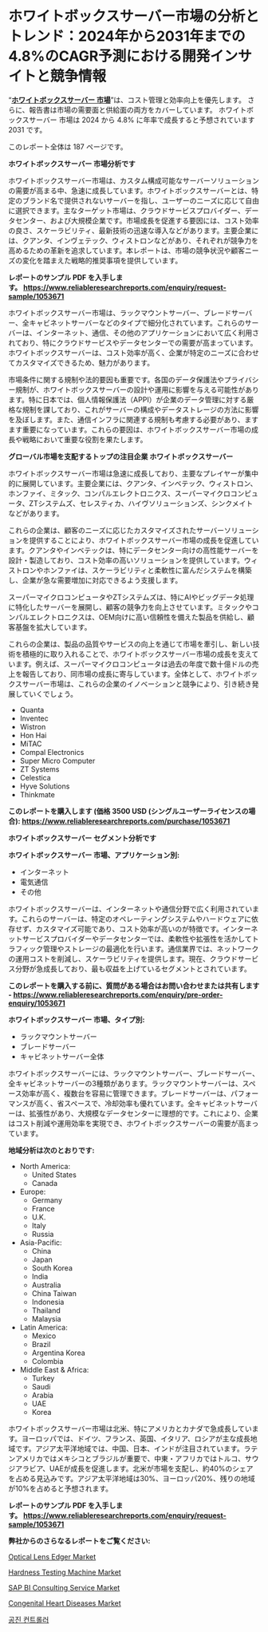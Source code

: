 <p><h1>ホワイトボックスサーバー市場の分析とトレンド：2024年から2031年までの4.8%のCAGR予測における開発インサイトと競争情報</h1></p><p>&ldquo;<strong><a href="https://www.reliableresearchreports.com/white-box-servers-r1053671?utm_campaign=107&utm_medium=9&utm_source=Github&utm_content=ia&utm_term=28112024&utm_id=white-box-servers">ホワイトボックスサーバー 市場</a></strong>&rdquo;は、コスト管理と効率向上を優先します。 さらに、報告書は市場の需要面と供給面の両方をカバーしています。 ホワイトボックスサーバー 市場は 2024 から 4.8% に年率で成長すると予想されています2031 です。</p>
<p>このレポート全体は 187 ページです。</p>
<p><strong>ホワイトボックスサーバー 市場分析です</strong></p>
<p><p>ホワイトボックスサーバー市場は、カスタム構成可能なサーバーソリューションの需要が高まる中、急速に成長しています。ホワイトボックスサーバーとは、特定のブランド名で提供されないサーバーを指し、ユーザーのニーズに応じて自由に選択できます。主なターゲット市場は、クラウドサービスプロバイダー、データセンター、および大規模企業です。市場成長を促進する要因には、コスト効率の良さ、スケーラビリティ、最新技術の迅速な導入などがあります。主要企業には、クアンタ、インヴェテック、ウィストロンなどがあり、それぞれが競争力を高めるための革新を追求しています。本レポートは、市場の競争状況や顧客ニーズの変化を踏まえた戦略的推奨事項を提供しています。</p></p>
<p><strong>レポートのサンプル PDF を入手します。&nbsp;<a href="https://www.reliableresearchreports.com/enquiry/request-sample/1053671?utm_campaign=107&utm_medium=9&utm_source=Github&utm_content=ia&utm_term=28112024&utm_id=white-box-servers">https://www.reliableresearchreports.com/enquiry/request-sample/1053671</a></strong></p>
<p><p>ホワイトボックスサーバー市場は、ラックマウントサーバー、ブレードサーバー、全キャビネットサーバーなどのタイプで細分化されています。これらのサーバーは、インターネット、通信、その他のアプリケーションにおいて広く利用されており、特にクラウドサービスやデータセンターでの需要が高まっています。ホワイトボックスサーバーは、コスト効率が高く、企業が特定のニーズに合わせてカスタマイズできるため、魅力があります。</p><p>市場条件に関する規制や法的要因も重要です。各国のデータ保護法やプライバシー規制が、ホワイトボックスサーバーの設計や運用に影響を与える可能性があります。特に日本では、個人情報保護法（APPI）が企業のデータ管理に対する厳格な規制を課しており、これがサーバーの構成やデータストレージの方法に影響を及ぼします。また、通信インフラに関連する規制も考慮する必要があり、ますます重要になっています。これらの要因は、ホワイトボックスサーバー市場の成長や戦略において重要な役割を果たします。</p></p>
<p><strong>グローバル市場を支配するトップの注目企業 ホワイトボックスサーバー</strong></p>
<p><p>ホワイトボックスサーバー市場は急速に成長しており、主要なプレイヤーが集中的に展開しています。主要企業には、クアンタ、インベテック、ウィストロン、ホンファイ、ミタック、コンパルエレクトロニクス、スーパーマイクロコンピュータ、ZTシステムズ、セレスティカ、ハイヴソリューションズ、シンクメイトなどがあります。</p><p>これらの企業は、顧客のニーズに応じたカスタマイズされたサーバーソリューションを提供することにより、ホワイトボックスサーバー市場の成長を促進しています。クアンタやインベテックは、特にデータセンター向けの高性能サーバーを設計・製造しており、コスト効率の高いソリューションを提供しています。ウィストロンやホンファイは、スケーラビリティと柔軟性に富んだシステムを構築し、企業が急な需要増加に対応できるよう支援します。</p><p>スーパーマイクロコンピュータやZTシステムズは、特にAIやビッグデータ処理に特化したサーバーを展開し、顧客の競争力を向上させています。ミタックやコンパルエレクトロニクスは、OEM向けに高い信頼性を備えた製品を供給し、顧客基盤を拡大しています。</p><p>これらの企業は、製品の品質やサービスの向上を通じて市場を牽引し、新しい技術を積極的に取り入れることで、ホワイトボックスサーバー市場の成長を支えています。例えば、スーパーマイクロコンピュータは過去の年度で数十億ドルの売上を報告しており、同市場の成長に寄与しています。全体として、ホワイトボックスサーバー市場は、これらの企業のイノベーションと競争により、引き続き発展していくでしょう。</p></p>
<p><ul><li>Quanta</li><li>Inventec</li><li>Wistron</li><li>Hon Hai</li><li>MiTAC</li><li>Compal Electronics</li><li>Super Micro Computer</li><li>ZT Systems</li><li>Celestica</li><li>Hyve Solutions</li><li>Thinkmate</li></ul></p>
<p><strong>このレポートを購入します (価格 3500 USD (シングルユーザーライセンスの場合):&nbsp;<a href="https://www.reliableresearchreports.com/purchase/1053671?utm_campaign=107&utm_medium=9&utm_source=Github&utm_content=ia&utm_term=28112024&utm_id=white-box-servers">https://www.reliableresearchreports.com/purchase/1053671</a></strong></p>
<p><strong>ホワイトボックスサーバー セグメント分析です</strong></p>
<p><strong>ホワイトボックスサーバー 市場、アプリケーション別:</strong></p>
<p><ul><li>インターネット</li><li>電気通信</li><li>その他</li></ul></p>
<p><p>ホワイトボックスサーバーは、インターネットや通信分野で広く利用されています。これらのサーバーは、特定のオペレーティングシステムやハードウェアに依存せず、カスタマイズ可能であり、コスト効率が高いのが特徴です。インターネットサービスプロバイダーやデータセンターでは、柔軟性や拡張性を活かしてトラフィック管理やストレージの最適化を行います。通信業界では、ネットワークの運用コストを削減し、スケーラビリティを提供します。現在、クラウドサービス分野が急成長しており、最も収益を上げているセグメントとされています。</p></p>
<p><strong>このレポートを購入する前に、質問がある場合はお問い合わせまたは共有します - <a href="https://www.reliableresearchreports.com/enquiry/pre-order-enquiry/1053671?utm_campaign=107&utm_medium=9&utm_source=Github&utm_content=ia&utm_term=28112024&utm_id=white-box-servers">https://www.reliableresearchreports.com/enquiry/pre-order-enquiry/1053671</a></strong></p>
<p><strong>ホワイトボックスサーバー 市場、タイプ別:</strong></p>
<p><ul><li>ラックマウントサーバー</li><li>ブレードサーバー</li><li>キャビネットサーバー全体</li></ul></p>
<p><p>ホワイトボックスサーバーには、ラックマウントサーバー、ブレードサーバー、全キャビネットサーバーの3種類があります。ラックマウントサーバーは、スペース効率が高く、複数台を容易に管理できます。ブレードサーバーは、パフォーマンスが高く、省スペースで、冷却効率も優れています。全キャビネットサーバーは、拡張性があり、大規模なデータセンターに理想的です。これにより、企業はコスト削減や運用効率を実現でき、ホワイトボックスサーバーの需要が高まっています。</p></p>
<p><strong>地域分析は次のとおりです:</strong></p>
<p><ul>
    <li>
        North America:
        <ul>
            <li>United States</li>
            <li>Canada</li>
        </ul>
    </li>
    <li>
        Europe:
        <ul>
            <li>Germany</li>
            <li>France</li>
            <li>U.K.</li>
            <li>Italy</li>
            <li>Russia</li>
        </ul>
    </li>
    <li>
        Asia-Pacific:
        <ul>
            <li>China</li>
            <li>Japan</li>
            <li>South Korea</li>
            <li>India</li>
            <li>Australia</li>
            <li>China Taiwan</li>
            <li>Indonesia</li>
            <li>Thailand</li>
            <li>Malaysia</li>
        </ul>
    </li>
    <li>
        Latin America:
        <ul>
            <li>Mexico</li>
            <li>Brazil</li>
            <li>Argentina Korea</li>
            <li>Colombia</li>
        </ul>
    </li>
    <li>
        Middle East & Africa:
        <ul>
            <li>Turkey</li>
            <li>Saudi</li>
            <li>Arabia</li>
            <li>UAE</li>
            <li>Korea</li>
        </ul>
    </li>
    </ul></p>
<p><p>ホワイトボックスサーバー市場は北米、特にアメリカとカナダで急成長しています。ヨーロッパでは、ドイツ、フランス、英国、イタリア、ロシアが主な成長地域です。アジア太平洋地域では、中国、日本、インドが注目されています。ラテンアメリカではメキシコとブラジルが重要で、中東・アフリカではトルコ、サウジアラビア、UAEが成長を促進します。北米が市場を支配し、約40%のシェアを占める見込みです。アジア太平洋地域は30%、ヨーロッパ20%、残りの地域が10%を占めると予想されます。</p></p>
<p><strong>レポートのサンプル PDF を入手します。&nbsp;<a href="https://www.reliableresearchreports.com/enquiry/request-sample/1053671?utm_campaign=107&utm_medium=9&utm_source=Github&utm_content=ia&utm_term=28112024&utm_id=white-box-servers">https://www.reliableresearchreports.com/enquiry/request-sample/1053671</a></strong></p>
<p><strong>弊社からのさらなるレポートをご覧ください:</strong></p>
<p><p><a href="https://github.com/luckyshygirl/Market-Research-Report-List-6/blob/main/optical-lens-edger-market.md?utm_campaign=107&utm_medium=9&utm_source=Github&utm_content=ia&utm_term=28112024&utm_id=white-box-servers">Optical Lens Edger Market</a></p><p><a href="https://github.com/vimar16th/Market-Research-Report-List-6/blob/main/hardness-testing-machine-market.md?utm_campaign=107&utm_medium=9&utm_source=Github&utm_content=ia&utm_term=28112024&utm_id=white-box-servers">Hardness Testing Machine Market</a></p><p><a href="https://issuu.com/reportprime-2/docs/sap-bi-consulting-service-market-si_7b947c5b6e103b?utm_campaign=107&utm_medium=9&utm_source=Github&utm_content=ia&utm_term=28112024&utm_id=white-box-servers">SAP BI Consulting Service Market</a></p><p><a href="https://www.linkedin.com/pulse/congenital-heart-diseases-industry-sector-new-technologies-anqec?utm_campaign=107&utm_medium=9&utm_source=Github&utm_content=ia&utm_term=28112024&utm_id=white-box-servers">Congenital Heart Diseases Market</a></p><p><a href="https://github.com/laholand/Market-Research-Report-List-6/blob/main/205397026103.md?utm_campaign=107&utm_medium=9&utm_source=Github&utm_content=ia&utm_term=28112024&utm_id=white-box-servers">공진 컨트롤러</a></p></p>